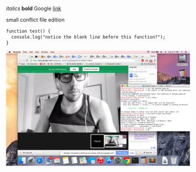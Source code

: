 
*italics*
**bold**
Google [link](https://www.google.com)

small conflict file edition

```
function test() {
  console.log("notice the blank line before this function?");
}
```

![alt text](screenshot.png)